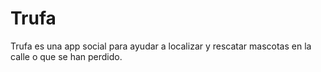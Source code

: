 # Trufa

Trufa es una app social para ayudar a localizar y rescatar mascotas en la calle o que se han perdido.
